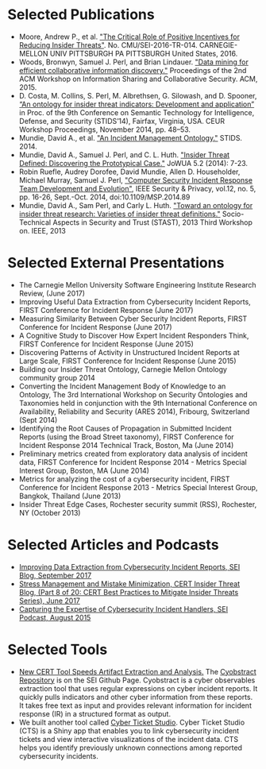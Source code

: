 # Selected Publications
- Moore, Andrew P., et al. ["The Critical Role of Positive Incentives for Reducing Insider Threats"](https://resources.sei.cmu.edu/library/asset-view.cfm?assetid=484917). No. CMU/SEI-2016-TR-014. CARNEGIE-MELLON UNIV PITTSBURGH PA PITTSBURGH United States, 2016.
- Woods, Bronwyn, Samuel J. Perl, and Brian Lindauer. ["Data mining for efficient collaborative information discovery."](https://dl.acm.org/citation.cfm?doid=2808128.2808130) Proceedings of the 2nd ACM Workshop on Information Sharing and Collaborative Security. ACM, 2015.
- D. Costa, M. Collins, S. Perl, M. Albrethsen, G. Silowash, and D. Spooner, [“An ontology for insider threat indicators: Development and application”](https://resources.sei.cmu.edu/asset_files/ConferencePaper/2014_021_001_426817.pdf) in Proc. of the 9th Conference on Semantic Technology for Intelligence, Defense, and Security (STIDS’14), Fairfax, Virginia, USA. CEUR Workshop Proceedings, November 2014, pp. 48–53.
- Mundie, David A., et al. ["An Incident Management Ontology."](https://resources.sei.cmu.edu/asset_files/ConferencePaper/2014_021_001_426851.pdf) STIDS. 2014.
- Mundie, David A., Samuel J. Perl, and C. L. Huth. ["Insider Threat Defined: Discovering the Prototypical Case."](http://isyou.info/jowua/papers/jowua-v5n2-1.pdf) JoWUA 5.2 (2014): 7-23.
- Robin Ruefle, Audrey Dorofee, David Mundie, Allen D. Householder, Michael Murray, Samuel J. Perl, ["Computer Security Incident Response Team Development and Evolution"](https://ieeexplore.ieee.org/document/6924672), IEEE Security & Privacy, vol.12, no. 5, pp. 16-26, Sept.-Oct. 2014, doi:10.1109/MSP.2014.89 
- Mundie, David A., Sam Perl, and Carly L. Huth. ["Toward an ontology for insider threat research: Varieties of insider threat definitions."](https://ieeexplore.ieee.org/document/6691366) Socio-Technical Aspects in Security and Trust (STAST), 2013 Third Workshop on. IEEE, 2013

# Selected External Presentations 
- The Carnegie Mellon University Software Engineering Institute Research Review, (June 2017)
- Improving Useful Data Extraction from Cybersecurity Incident Reports, FIRST Conference for Incident Response (June 2017)
- Measuring Similarity Between Cyber Security Incident Reports, FIRST Conference for Incident Response (June 2017)
- A Cognitive Study to Discover How Expert Incident Responders Think, FIRST Conference for Incident Response (June 2015)
- Discovering Patterns of Activity in Unstructured Incident Reports at Large Scale, FIRST Conference for Incident Response (June 2015)
- Building our Insider Threat Ontology, Carnegie Mellon Ontology community group 2014
- Converting the Incident Management Body of Knowledge to an Ontology, The 3rd International Workshop on Security Ontologies and Taxonomies held in conjunction with the 9th International Conference on Availability, Reliability and Security (ARES 2014), Fribourg, Switzerland (Sept 2014)
- Identifying the Root Causes of Propagation in Submitted Incident Reports (using the Broad Street taxonomy), FIRST Conference for Incident Response 2014 Technical Track, Boston, Ma (June 2014)
- Preliminary metrics created from exploratory data analysis of incident data, FIRST Conference for Incident Response 2014 - Metrics Special Interest Group, Boston, MA (June 2014)
- Metrics for analyzing the cost of a cybersecurity incident, FIRST Conference for Incident Response 2013 - Metrics Special Interest Group, Bangkok, Thailand (June 2013)
- Insider Threat Edge Cases, Rochester security summit (RSS), Rochester, NY (October 2013)

# Selected Articles and Podcasts
- [Improving Data Extraction from Cybersecurity Incident Reports, SEI Blog, September 2017](https://insights.sei.cmu.edu/sei_blog/2017/09/improving-data-extraction-from-cybersecurity-incident-reports.html)  
- [Stress Management and Mistake Minimization, CERT Insider Threat Blog, (Part 8 of 20: CERT Best Practices to Mitigate Insider Threats Series), June 2017](https://insights.sei.cmu.edu/insider-threat/2017/06/stress-management-and-mistake-minimization-part-8-of-20-cert-best-practices-to-mitigate-insider-thre.html)
- [Capturing the Expertise of Cybersecurity Incident Handlers, SEI Podcast, August 2015](http://www.cert.org/podcasts/podcast_episode.cfm?episodeid=443570)

# Selected Tools
- [New CERT Tool Speeds Artifact Extraction and Analysis.](https://www.sei.cmu.edu/news-events/news/article.cfm?assetid=527156.) The [Cyobstract Repository](https://github.com/cmu-sei/cyobstract) is on the SEI Github Page. Cyobstract is a cyber observables extraction tool that uses regular expressions on cyber incident reports. It quickly pulls indicators and other cyber information from these reports. It takes free text as input and provides relevant information for incident response (IR) in a structured format as output.  
- We built another tool called [Cyber Ticket Studio](https://github.com/cmu-sei/Cyber-Ticket-Studio).  Cyber Ticket Studio (CTS) is a Shiny app that enables you to link cybersecurity incident tickets and view interactive visualizations of the incident data. CTS helps you identify previously unknown connections among reported cybersecurity incidents.
